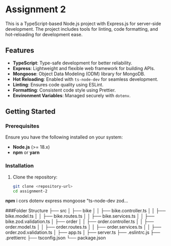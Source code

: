 # Assignment 2

This is a TypeScript-based Node.js project with Express.js for server-side development. The project includes tools for linting, code formatting, and hot-reloading for development ease.

## Features

- **TypeScript**: Type-safe development for better reliability.
- **Express**: Lightweight and flexible web framework for building APIs.
- **Mongoose**: Object Data Modeling (ODM) library for MongoDB.
- **Hot Reloading**: Enabled with `ts-node-dev` for seamless development.
- **Linting**: Ensures code quality using ESLint.
- **Formatting**: Consistent code style using Prettier.
- **Environment Variables**: Managed securely with `dotenv`.

## Getting Started

### Prerequisites

Ensure you have the following installed on your system:

- **Node.js** (>= 18.x)
- **npm** or **yarn**

### Installation

1. Clone the repository:
   ```bash
   git clone <repository-url>
   cd assignment-2
   
**npm** i cors dotenv express  mongoose "ts-node-dev zod...


  ###Folder Structure
├── src
│   ├── bike
│   │   ├── bike.controller.ts
│   │   ├── bike.model.ts
│   │   ├── bike.routes.ts
│   │   ├── bike.services.ts
│   │   ├── bike.zod.validation.ts
│   ├── order
│   │   ├── order.controller.ts
│   │   ├── order.model.ts
│   │   ├── order.routes.ts
│   │   ├── order.services.ts
│   │   ├── order.zod.validation.ts
│   ├── app.ts
│   ├── server.ts
├── .eslintrc.js
├── .prettierrc
├── tsconfig.json
└── package.json
 
